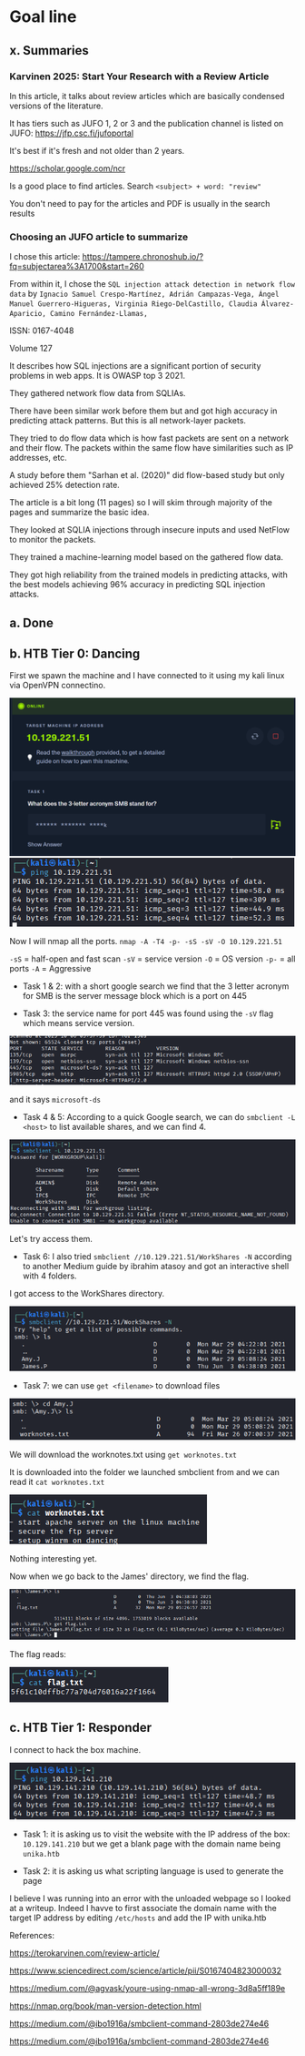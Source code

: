 # Goal line

## x. Summaries

### Karvinen 2025: Start Your Research with a Review Article

In this article, it talks about review articles which are basically condensed versions of the literature.

It has tiers such as JUFO 1, 2 or 3 and the publication channel is listed on JUFO: https://jfp.csc.fi/jufoportal

It's best if it's fresh and not older than 2 years.

https://scholar.google.com/ncr 

Is a good place to find articles. Search `<subject> + word: "review"`

You don't need to pay for the articles and PDF is usually in the search results

### Choosing an JUFO article to summarize

I chose this article: https://tampere.chronoshub.io/?fq=subjectarea%3A1700&start=260

From within it, I chose the `SQL injection attack detection in network flow data` by `Ignacio Samuel Crespo-Martínez, Adrián Campazas-Vega, Ángel Manuel Guerrero-Higueras, Virginia Riego-DelCastillo, Claudia Álvarez-Aparicio, Camino Fernández-Llamas,`

ISSN: 0167-4048

Volume 127

It describes how SQL injections are a significant portion of security problems in web apps. It is OWASP top 3 2021.

They gathered network flow data from SQLIAs.

There have been similar work before them but and got high accuracy in predicting attack patterns. But this is all network-layer packets. 

They tried to do flow data which is how fast packets are sent on a network and their flow. The packets within the same flow have similarities such as IP addresses, etc. 

A study before them "Sarhan et al. (2020)" did flow-based study but only achieved 25% detection rate.

The article is a bit long (11 pages) so I will skim through majority of the pages and summarize the basic idea.

They looked at SQLIA injections through insecure inputs and used NetFlow to monitor the packets.

They trained a machine-learning model based on the gathered flow data.

They got high reliability from the trained models in predicting attacks, with the best models achieving 96% accuracy in predicting SQL injection attacks.


## a. Done

## b. HTB Tier 0: Dancing

First we spawn the machine and I have connected to it using my kali linux via OpenVPN connectino.

<img src="h7.1.png" alt="img"/>

<img src="h7.2.png" alt="img"/>

Now I will nmap all the ports. `nmap -A -T4 -p- -sS -sV -O 10.129.221.51`

`-sS` = half-open and fast scan
`-sV` = service version
`-O` = OS version
`-p-` = all ports
`-A` = Aggressive 

- Task 1 & 2: with a short google search we find that the 3 letter acronym for SMB is the server message block which is a port on 445

- Task 3: the service name for port 445 was found using the `-sV` flag which means service version.

<img src="h7.3.png" alt="img"/>

and it says `microsoft-ds`

- Task 4 & 5: According to a quick Google search, we can do `smbclient -L <host>` to list available shares, and we can find 4.

<img src="h7.4.png" alt="img"/>

Let's try access them.

- Task 6: I also tried `smbclient //10.129.221.51/WorkShares -N` according to another Medium guide by ibrahim atasoy and got an interactive shell with 4 folders.

I got access to the WorkShares directory.

<img src="h7.5.png" alt="img"/>

- Task 7: we can use `get <filename>` to download files
<img src="h7.6.png" alt="img"/>

We will download the worknotes.txt using `get worknotes.txt`

It is downloaded into the folder we launched smbclient from and we can read it `cat worknotes.txt`

<img src="h7.7.png" alt="img"/>

Nothing interesting yet.

Now when we go back to the James' directory, we find the flag. 

<img src="h7.8.png" alt="img"/>

The flag reads:

<img src="h7.9.png" alt="img"/>


## c. HTB Tier 1: Responder

I connect to hack the box machine.

<img src="h7.10.png" alt="img"/>

- Task 1: it is asking us to visit the website with the IP address of the box: `10.129.141.210` but we get a blank page with the domain name being `unika.htb` 

- Task 2: it is asking us what scripting language is used to generate the page

I believe I was running into an error with the unloaded webpage so I looked at a writeup. Indeed I havve to first associate the domain name with the target IP address by editing `/etc/hosts` and add the IP with unika.htb


References:

https://terokarvinen.com/review-article/

https://www.sciencedirect.com/science/article/pii/S0167404823000032

https://medium.com/@agvask/youre-using-nmap-all-wrong-3d8a5ff189e

https://nmap.org/book/man-version-detection.html

https://medium.com/@ibo1916a/smbclient-command-2803de274e46

https://medium.com/@ibo1916a/smbclient-command-2803de274e46